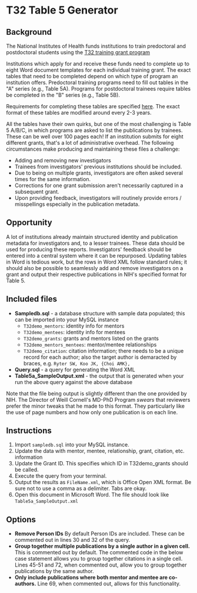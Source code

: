 # T32 Table 5 Generator

## Background 

The National Institutes of Health funds institutions to train predoctoral and postdoctoral students using the [T32 training grant program](https://researchtraining.nih.gov/programs/training-grants/T32)

Institutions which apply for and receive these funds need to complete up to eight Word document templates for each individual training grant. The exact tables that need to be completed depend on which type of program an institution offers. Predoctoral training programs need to fill out tables in the "A" series (e.g., Table 5A). Programs for postdoctoral trainees require tables be completed in the "B" series (e.g., Table 5B).

Requirements for completing these tables are specified [here](https://grants.nih.gov/grants/forms/data-tables.htm). The exact format of these tables are modified around every 2-3 years.

All the tables have their own quirks, but one of the most challenging is Table 5 A/B/C, in which programs are asked to list the publications by trainees. These can be well over 100 pages each! If an institution submits for eight different grants, that's a lot of administrative overhead. The following circumstances make producing and maintaining these files a challenge:
- Adding and removing new investigators 
- Trainees from investigators' previous institutions should be included.
- Due to being on multiple grants, investigators are often asked several times for the same information.
- Corrections for one grant submission aren't necessarily captured in a subsequent grant.
- Upon providing feedback, investigators will routinely provide errors / misspellings especially in the publication metadata.

## Opportunity

A lot of institutions already maintain structured identity and publication metadata for investigators and, to a lesser trainees. These data should be used for producing these reports. Investigators' feedback should be entered into a central system where it can be repurposed. Updating tables in Word is tedious work, but the rows in Word XML follow standard rules; it should also be possible to seamlessly add and remove investigators on a grant and output their respective publications in NIH's specified format for Table 5.



## Included files
- **Sampledb.sql**  - a database structure with sample data populated; this can be imported into your MySQL instance
  - `T32demo_mentors`: identity info for mentors
  - `T32demo_mentees`: identity info for mentees
  - `T32demo_grants`: grants and mentors listed on the grants
  - `T32demo_mentors_mentees`: mentor/mentee relationships
  - `T32demo_citation`: citation information; there needs to be a unique record for each author; also the target author is demaracted by braces, e.g. `Ryter SW, Koo JK, {Choi AMK},`
- **Query.sql** - a query for generating the Word XML
- **Table5a_SampleOutput.xml** - the output that is generated when your run the above query against the above database 

Note that the file being output is slightly different than the one provided by NIH. The Director of Weill Cornell's MD-PhD Program *swears* that reviewers prefer the minor tweaks that he made to this format. They particularly like the use of page numbers and how only one publication is on each line.


## Instructions

1. Import `sampledb.sql` into your MySQL instance.
2. Update the data with mentor, mentee, relationship, grant, citation, etc. information
3. Update the Grant ID. This specifies which ID in T32demo_grants should be called.
4. Execute the query from your terminal. 
5. Output the results as `FileName.xml`, which is Office Open XML format. Be sure not to use a comma as a delimiter. Tabs are okay.
6. Open this document in Microsoft Word. The file should look like `Table5a_SampleOutput.xml`



## Options

- **Remove Person IDs** By default Person IDs are included. These can be commented out in lines 30 and 32 of the query.
- **Group together multiple publications by a single author in a given cell.** This is commented out by default. The commented code in the below case statement allows you to group together citations in a single cell. Lines 45-51 and 72, when commented out, allow you to group together publications by the same author.
- **Only include publications where both mentor and mentee are co-authors.** Line 69, when commented out, allows for this functionality.

